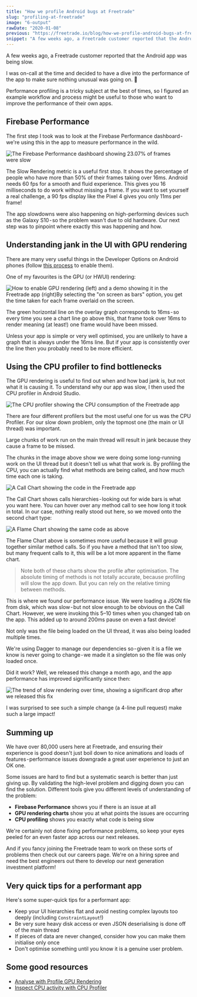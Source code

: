 ```yaml
---
title: "How we profile Android bugs at Freetrade"
slug: "profiling-at-freetrade"
image: "6-output"
rawDate: "2020-01-08"
previous: "https://freetrade.io/blog/how-we-profile-android-bugs-at-freetrade"
snippet: "A few weeks ago, a Freetrade customer reported that the Android app was being slow. This follows our deep-dive into finding and solving the issue."
---
```


A few weeks ago, a Freetrade customer reported that the Android app was being slow.

I was on-call at the time and decided to have a dive into the performance of the app to make sure nothing unusual was going on. 👀

Performance profiling is a tricky subject at the best of times, so I figured an example workflow and process might be useful to those who want to improve the performance of their own apps.

## Firebase Performance
The first step I took was to look at the Firebase Performance dashboard - we're using this in the app to measure performance in the wild.

![The Firebase Performance dashboard showing 23.07% of frames were slow](./1-frames.png)

The Slow Rendering metric is a useful first stop. It shows the percentage of people who have more than 50% of their frames taking over 16ms. Android needs 60 fps for a smooth and fluid experience. This gives you 16 milliseconds to do work without missing a frame. If you want to set yourself a real challenge, a 90 fps display like the Pixel 4 gives you only 11ms per frame!

The app slowdowns were also happening on high-performing devices such as the Galaxy S10 - so the problem wasn't due to old hardware. Our next step was to pinpoint where exactly this was happening and how.

## Understanding jank in the UI with GPU rendering
There are many very useful things in the Developer Options on Android phones (follow [this process](https://developer.android.com/studio/debug/dev-options) to enable them).

One of my favourites is the GPU (or HWUI) rendering:

![How to enable GPU rendering (left) and a demo showing it in the Freetrade app (right)By selecting the "on screen as bars" option, you get the time taken for each frame overlaid on the screen.](./2-hwui.png)

The green horizontal line on the overlay graph corresponds to 16ms - so every time you see a chart line go above this, that frame took over 16ms to render meaning (at least!) one frame would have been missed.

Unless your app is simple or very well optimised, you are unlikely to have a graph that is always under the 16ms line. But if your app is consistently over the line then you probably need to be more efficient.

## Using the CPU profiler to find bottlenecks
The GPU rendering is useful to find out when and how bad jank is, but not what it is causing it. To understand why our app was slow, I then used the CPU profiler in Android Studio.

![The CPU profiler showing the CPU consumption of the Freetrade app](3-profiler.png)

There are four different profilers but the most useful one for us was the CPU Profiler. For our slow down problem, only the topmost one (the main or UI thread) was important.

Large chunks of work run on the main thread will result in jank because they cause a frame to be missed.

The chunks in the image above show we were doing some long-running work on the UI thread but it doesn't tell us what that work is. By profiling the CPU, you can actually find what methods are being called, and how much time each one is taking.

![A Call Chart showing the code in the Freetrade app](./4-call-chart.png)

The Call Chart shows calls hierarchies - looking out for wide bars is what you want here. You can hover over any method call to see how long it took in total. In our case, nothing really stood out here, so we moved onto the second chart type:

![A Flame Chart showing the same code as above](./5-flame-chart.png)

The Flame Chart above is sometimes more useful because it will group together similar method calls. So if you have a method that isn't too slow, but many frequent calls to it, this will be a lot more apparent in the flame chart.

> Note both of these charts show the profile after optimisation. The absolute timing of methods is not totally accurate, because profiling will slow the app down. But you can rely on the relative timing between methods.

This is where we found our performance issue. We were loading a JSON file from disk, which was slow - but not slow enough to be obvious on the Call Chart. However, we were invoking this 5–10 times when you changed tab on the app. This added up to around 200ms pause on even a fast device!

Not only was the file being loaded on the UI thread, it was also being loaded multiple times.

We're using Dagger to manage our dependencies so - given it is a file we know is never going to change - we made it a singleton so the file was only loaded once.

Did it work? Well, we released this change a month ago, and the app performance has improved significantly since then:

![The trend of slow rendering over time, showing a significant drop after we released this fix](6-output.png)

I was surprised to see such a simple change (a 4-line pull request) make such a large impact!

## Summing up
We have over 80,000 users here at Freetrade, and ensuring their experience is good doesn't just boil down to nice animations and loads of features - performance issues downgrade a great user experience to just an OK one.

Some issues are hard to find but a systematic search is better than just giving up. By validating the high-level problem and digging down you can find the solution. Different tools give you different levels of understanding of the problem:
- **Firebase Performance** shows you if there is an issue at all
- **GPU rendering charts** show you at what points the issues are occurring
- **CPU profiling** shows you exactly what code is being slow

We're certainly not done fixing performance problems, so keep your eyes peeled for an even faster app across our next releases.

And if you fancy joining the Freetrade team to work on these sorts of problems then check out our careers page. We're on a hiring spree and need the best engineers out there to develop our next generation investment platform!

## Very quick tips for a performant app
Here's some super-quick tips for a performant app:
- Keep your UI hierarchies flat and avoid nesting complex layouts too deeply (including `ConstraintLayout`!)
- Be very sure heavy disk access or even JSON deserialising is done off of the main thread
- If pieces of data are never changed, consider how you can make them initialise only once
- Don't optimise something until you know it is a genuine user problem.

## Some good resources
- [Analyse with Profile GPU Rendering](https://developer.android.com/topic/performance/rendering/profile-gpu?hl=enaa)
- [Inspect CPU activity with CPU Profiler](https://developer.android.com/topic/performance/rendering/profile-gpu?hl=enaa)
